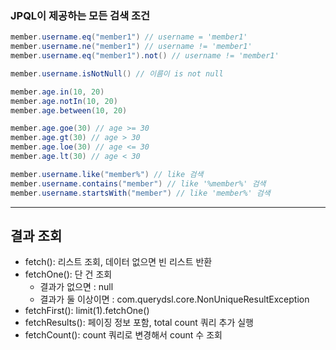 ### JPQL이 제공하는 모든 검색 조건
```java
member.username.eq("member1") // username = 'member1'
member.username.ne("member1") // username != 'member1'
member.username.eq("member1").not() // username != 'member1'

member.username.isNotNull() // 이름이 is not null

member.age.in(10, 20)
member.age.notIn(10, 20)
member.age.between(10, 20)

member.age.goe(30) // age >= 30
member.age.gt(30) // age > 30
member.age.loe(30) // age <= 30
member.age.lt(30) // age < 30

member.username.like("member%") // like 검색
member.username.contains("member") // like '%member%' 검색
member.username.startsWith("member") // like 'member%' 검색
```


---
## 결과 조회
* fetch(): 리스트 조회, 데이터 없으면 빈 리스트 반환
* fetchOne(): 단 건 조회
  * 결과가 없으면 : null
  * 결과가 둘 이상이면 : com.querydsl.core.NonUniqueResultException
* fetchFirst(): limit(1).fetchOne()
* fetchResults(): 페이징 정보 포함, total count 쿼리 추가 실행
* fetchCount(): count 쿼리로 변경해서 count 수 조회